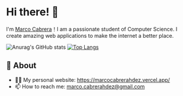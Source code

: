 # Hi there! 🦖

I'm [Marco Cabrera](https://github.com/marcocabrerahdez)！I am a passionate student of Computer Science. I create amazing web applications to make the internet a better place.

![Anurag's GitHub stats](https://github-readme-stats.vercel.app/api?username=marcocabrerahdez&show_icons=true&theme=nightowl)
[![Top Langs](https://github-readme-stats.vercel.app/api/top-langs/?username=anuraghazra&theme=nightowl6layout=compact)](https://github.com/anuraghazra/github-readme-stats)

## 🧐 About

- 👨‍💻 My personal website: https://marcocabrerahdez.vercel.app/
- 📫 How to reach me: marco.cabrerahdez@gmail.com
